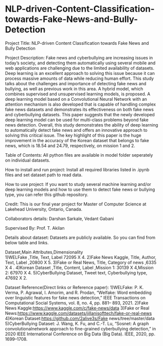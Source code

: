 # NLP-driven-Content-Classification-towards-Fake-News-and-Bully-Detection
Project Title: NLP-driven Content Classification towards Fake News and Bully Detection

Project Description: Fake news and cyberbullying are increasing issues in today’s society, and detecting them automatically using several mobile and web applications are challenging due to the limited availability of datasets. Deep learning is an excellent approach to solving this issue because it can process massive amounts of data while reducing human effort. This study talks about the challenges and importance of detecting fake news and bullying, as well as previous work in this area. A hybrid model, which combines supervised and unsupervised learning models, is proposed. A deep learning model based on a Convolutional Neural Network with an attention mechanism is also developed that is capable of handling complex fake news datasets and demonstrates its effectiveness on both fake news and cyberbullying datasets. This paper suggests that the newly developed deep learning model can be used for multi-class problems beyond fake news detection. Overall, this study demonstrates the ability of deep learning to automatically detect fake news and offers an innovative approach to solving this critical issue. The key highlight of this paper is the huge improvement in the accuracy of the Korean dataset that belongs to fake news, which is 18.54 and 24.79, respectively, on mission 1 and 2.

Table of Contents: All python files are available in model folder seperately on individual datasets. 

How to install and run project: Install all required libraries listed in .ipynb files and set dataset path to read data.

How to use project: If you want to study several machine learning and/or deep learning models and how to use them to detect fake news or bullying type, you can refer this github repository.

Credit: This is our final year project for Master of Computer Science at Lakehead University, Ontario, Canada. 

Collaborators details: Darshan Sarkale, Vedant Gabani

Supervised By: Prof. T. Akilan

Details about dataset:
Datasets are  publicly available. So you can find from below table and links.


Dataset,Main Attributes,Dimensionality <br>
1)WELFake	,Title, Text, Label	72095 X 4.
2)Fake News Kaggle,	Title, Author, Text, Label	,20800 X 5.
3)Fake or Real News,	Title, Category of news	,6335 X 4 .
4)Korean Dataset	,Title, Content, Label	,Mission 1: 30139 X 4,Mission 2: 67970 X 4.
5)CyberBullying Dataset,	Tweet text, Cyberbullying type,	47692 X 2.

Dataset Reference(Direct links or Reference paper): 
1)WELFake: P. K. Verma, P. Agrawal, I. Amorim, and R. Prodan, “Welfake: Word
embedding over linguistic features for fake news detection,” IEEE
Transactions on Computational Social Systems, vol. 8, no. 4, pp. 881–
893, 2021.
2)Fake News Kaggle:https://www.kaggle.com/c/fake-news/data
3)Fake or Real News:https://www.kaggle.com/datasets/jillanisofttech/fake-or-real-news
4)Korean Dataset:https://github.com/2alive3s/Fake news/tree/master/data
5)CyberBullying Dataset: J. Wang, K. Fu, and C.-T. Lu, “Sosnet: A graph convolutionalnetwork approach to fine-grained cyberbullying detection,” in 2020 IEEE International
Conference on Big Data (Big Data). IEEE, 2020, pp. 1699–1708.

